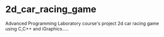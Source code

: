 # 2d_car_racing_game
Advanced Programming Laboratory course's project 2d car racing game using C,C++ and iGraphics.....
